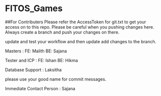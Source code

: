 # FITOS_Games

##For Contributers
Please refer the AccessToken for git.txt to get your access on to this repo.
Please be careful when you pushing changes here.
Always create a branch and push your changes on there.

update and test your workflow and then update add changes to the branch.

Masters : 
FE: Malith
BE: Sajana

Tester and ICP :
FE: Ishan
BE: Hikma

Database Support :
Laksitha

please use your good name for commit messages.

Immediate Contact Person : Sajana
